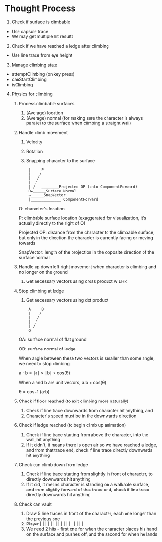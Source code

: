 # Thought Process
1. Check if surface is climbable
- Use capsule trace
- We may get multiple hit results

2. Check if we have reached a ledge after climbing
- Use line trace from eye height

3. Manage climbing state
- attemptClimbing (on key press)
- canStartClimbing
- isClimbing

4. Physics for climbing
    1. Process climbable surfaces
        1. (Average) location
        2. (Average) normal (for making sure the character is always parallel to the surface when climbing a straight wall)
    2. Handle climb movement
        1. Velocity
        2. Rotation
        3. Snapping character to the surface
                        
                |     P
                |    /
                |   /  
                |  /  
                | /   ________Projected OP (onto ComponentForward)
                O←______Surface Normal
                →______SnapVector
                |______________ ComponentForward


        O: character's location
        
        P: climbable surface location (exaggerated for visualization, it's actually directly to the right of O)

        Projected OP: distance from the character to the climbable surface, but only in the direction the character is currently facing or moving towards

        SnapVector: length of the projection in the opposite direction of the surface normal

    3. Handle up down left right movement when character is climbing and no longer on the ground
        1. Get necessary vectors using cross product w LHR
    
    4. Stop climbing at ledge
        1. Get necessary vectors using dot product

                A     B
                |    / 
                |   /  
                |  /  
                | /
                O

        OA: surface normal of flat ground
        
        OB: surface normal of ledge

        When angle between these two vectors is smaller than some angle, we need to stop climbing
        
        a ⋅ b = ∣a∣ × ∣b∣ × cos(θ)
        
        When a and b are unit vectors, a.b = cos(θ)
        
        θ = cos−1 (a⋅b)

    5. Check if floor reached (to exit climbing more naturally)
        1. Check if line trace downwards from character hit anything, and
        2. Character's speed must be in the downwards direction
    
    6. Check if ledge reached (to begin climb up animation)
        1. Check if line trace starting from above the character, into the wall, hit anything
        2. If it didn't, it means there is open air so we have reached a ledge, and from that trace end, check if line trace directly downwards hit anything

    6. Check can climb down from ledge
        1. Check if line trace starting from slightly in front of character, to directly downwards hit anything
        2. If it did, it means character is standing on a walkable surface, and from slightly forward of that trace end, check if line trace directly downwards hit anything

    7. Check can vault
        1. Draw 5 line traces in front of the character, each one longer than the previous one
        2. Player | | | | |
                    | | | |
                    | | | |
                      | | |
                          |
        3. We need 2 hits - first one for when the character places his hand on the surface and pushes off, and the second for when he lands